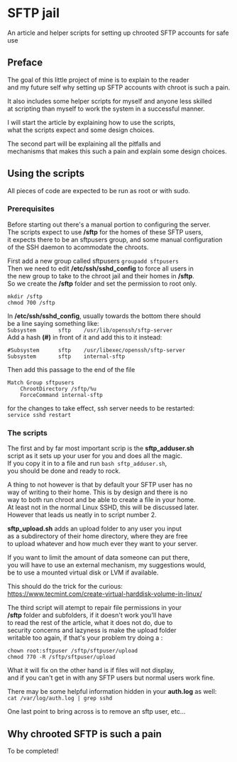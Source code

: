 # SFTP jail
An article and helper scripts for setting up chrooted SFTP accounts for safe use

## Preface
The goal of this little project of mine is to explain to the reader  
and my future self why setting up SFTP accounts with chroot is such a pain.

It also includes some helper scripts for myself and anyone less skilled  
at scripting than myself to work the system in a successful manner.

I will start the article by explaining how to use the scripts,  
what the scripts expect and some design choices.

The second part will be explaining all the pitfalls and  
mechanisms that makes this such a pain and explain some design choices.

## Using the scripts
All pieces of code are expected to be run as root or with sudo.
### Prerequisites
Before starting out there's a manual portion to configuring the server.  
The scripts expect to use **/sftp** for the homes of these SFTP users,  
it expects there to be an sftpusers group, and some manual configuration  
of the SSH daemon to acommodate the chroots.

First add a new group called sftpusers
```groupadd sftpusers```  
Then we need to edit **/etc/ssh/sshd_config** to force all users in  
the new group to take to the chroot jail and their homes in **/sftp**.  
So we create the **/sftp** folder and set the permission to root only.  
```
mkdir /sftp
chmod 700 /sftp
```

In **/etc/ssh/sshd_config**, usually towards the bottom there should  
be a line saying something like:  
```Subsystem       sftp    /usr/lib/openssh/sftp-server```   
Add a hash **(#)** in front of it and add this to it instead:  
```
#Subsystem      sftp    /usr/libexec/openssh/sftp-server
Subsystem       sftp    internal-sftp
``` 
Then add this passage to the end of the file
```
Match Group sftpusers
	ChrootDirectory /sftp/%u
	ForceCommand internal-sftp
```
for the changes to take effect, ssh server needs to be restarted:  
```service sshd restart```   

### The scripts
The first and by far most important scrip is the **sftp_adduser.sh**  
script as it sets up your user for you and does all the magic.  
If you copy it in to a file and run ```bash sftp_adduser.sh```,  
you should be done and ready to rock.

A thing to not however is that by default your SFTP user has no  
way of writing to their home. This is by design and there is no  
way to both run chroot and be able to create a file in your home.  
At least not in the normal Linux SSHD, this will be discussed later.  
However that leads us neatly in to script number 2.

**sftp_upload.sh** adds an upload folder to any user you input  
as a subdirectory of their home directory, where they are free  
to upload whatever and how much ever they want to your server.  

If you want to limit the amount of data someone can put there,  
you will have to use an external mechanism, my suggestions would,  
be to use a mounted virtual disk or LVM if available.  

This should do the trick for the curious:  
https://www.tecmint.com/create-virtual-harddisk-volume-in-linux/

The third script will atempt to repair file permissions in your  
**/sftp** folder and subfolders, if it doesn't work you'll have  
to read the rest of the article, what it does not do, due to  
security concerns and lazyness is make the upload folder  
writable too again, if that's your problem try doing a :  
```
chown root:sftpuser /sftp/sftpuser/upload
chmod 770 -R /sftp/sftpuser/upload 
```  
What it will fix on the other hand is if files will not display,  
and if you can't get in with any SFTP users but normal users work fine.  

There may be some helpful information hidden in your **auth.log** as well:  
```cat /var/log/auth.log | grep sshd ```  

One last point to bring across is to remove an sftp user,
etc...

## Why chrooted SFTP is such a pain
To be completed!













